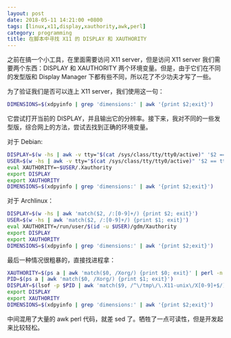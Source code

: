 ```yaml
---
layout: post
date: 2018-05-11 14:21:00 +0800
tags: [linux,x11,display,xauthority,awk,perl]
category: programming
title: 在脚本中寻找 X11 的 DISPLAY 和 XAUTHORITY
---
```


之前在搞一个小工具，在里面需要访问 X11 server，但是访问 X11 server 我们需要两个东西：DISPLAY 和 XAUTHORITY 两个环境变量。但是，由于它们在不同的发型版和 Display Manager 下都有些不同，所以花了不少功夫才写了一些。

为了验证我们是否可以连上 X11 server，我们使用这一句：
```bash
DIMENSIONS=$(xdpyinfo | grep 'dimensions:' | awk '{print $2;exit}')
```

它尝试打开当前的 DISPLAY，并且输出它的分辨率。接下来，我对不同的一些发型版，综合网上的方法，尝试去找到正确的环境变量。

对于 Debian:
```bash
DISPLAY=$(w -hs | awk -v tty="$(cat /sys/class/tty/tty0/active)" '$2 == tty && $3 != "-" {print $3; exit}')
USER=$(w -hs | awk -v tty="$(cat /sys/class/tty/tty0/active)" '$2 == tty && $3 != "-" {print $1; exit}')
eval XAUTHORITY=~$USER/.Xauthority
export DISPLAY
export XAUTHORITY
DIMENSIONS=$(xdpyinfo | grep 'dimensions:' | awk '{print $2;exit}')
```

对于 Archlinux：
```bash
DISPLAY=$(w -hs | awk 'match($2, /:[0-9]+/) {print $2; exit}')
USER=$(w -hs | awk 'match($2, /:[0-9]+/) {print $1; exit}')
eval XAUTHORITY=/run/user/$(id -u $USER)/gdm/Xauthority
export DISPLAY
export XAUTHORITY
DIMENSIONS=$(xdpyinfo | grep 'dimensions:' | awk '{print $2;exit}')
```

最后一种情况很粗暴的，直接找进程拿：
```bash
XAUTHORITY=$(ps a | awk 'match($0, /Xorg/) {print $0; exit}' | perl -n -e '/Xorg.*\s-auth\s([^\s]+)\s/ && print $1')
PID=$(ps a | awk 'match($0, /Xorg/) {print $1; exit}')
DISPLAY=$(lsof -p $PID | awk 'match($9, /^\/tmp\/\.X11-unix\/X[0-9]+$/) {sub("/tmp/.X11-unix/X",":",$9); print $9; exit}')
export DISPLAY
export XAUTHORITY
DIMENSIONS=$(xdpyinfo | grep 'dimensions:' | awk '{print $2;exit}')
```

中间混用了大量的 awk perl 代码，就差 sed 了。牺牲了一点可读性，但是开发起来比较轻松。
